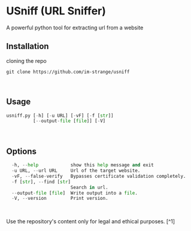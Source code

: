 # USniff (URL Sniffer)
A powerful python tool for extracting url from a website
&nbsp; 

## Installation
cloning the repo
```
git clone https://github.com/im-strange/usniff
```
&nbsp; 

## Usage
```python
usniff.py [-h] [-u URL] [-vF] [-f [str]]
          [--output-file [file]] [-V]
```
&nbsp; 

## Options
```py
  -h, --help            show this help message and exit
  -u URL, --url URL     Url of the target website.
  -vF, --false-verify   Bypasses certificate validation completely.
  -f [str], --find [str]
                        Search in url.
  --output-file [file]  Write output into a file.
  -V, --version         Print version.
```
&nbsp; 

Use the repository's content only for legal and ethical purposes. [^1]
